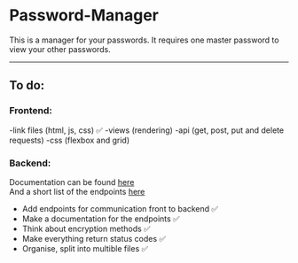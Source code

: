 # Password-Manager

This is a manager for your passwords. It requires one master password to view your other passwords.

---

## To do:

### Frontend:
-link files (html, js, css) ✅
-views (rendering)
-api (get, post, put and delete requests)
-css (flexbox and grid)

### Backend:

Documentation can be found [here](backend/docs.md)  
And a short list of the endpoints [here](backend/endpoints.md)

- Add endpoints for communication front to backend ✅
- Make a documentation for the endpoints ✅
- Think about encryption methods ✅
- Make everything return status codes ✅
- Organise, split into multible files ✅
